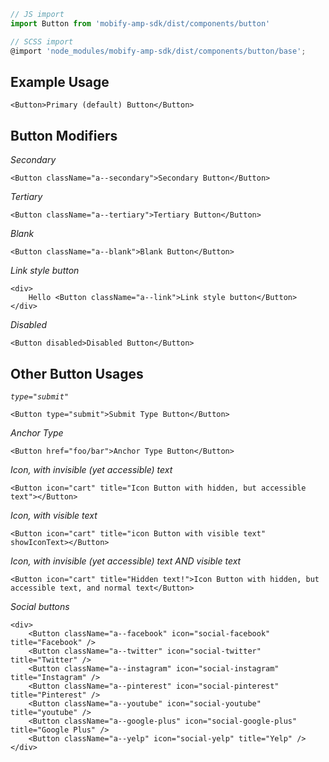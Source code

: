 ```js
// JS import
import Button from 'mobify-amp-sdk/dist/components/button'

// SCSS import
@import 'node_modules/mobify-amp-sdk/dist/components/button/base';
```


## Example Usage

    <Button>Primary (default) Button</Button>

## Button Modifiers

*Secondary*

    <Button className="a--secondary">Secondary Button</Button>

*Tertiary*

    <Button className="a--tertiary">Tertiary Button</Button>

*Blank*

    <Button className="a--blank">Blank Button</Button>

*Link style button*

    <div>
        Hello <Button className="a--link">Link style button</Button>
    </div>

*Disabled*

    <Button disabled>Disabled Button</Button>

## Other Button Usages

*`type="submit"`*

    <Button type="submit">Submit Type Button</Button>

*Anchor Type*

    <Button href="foo/bar">Anchor Type Button</Button>

*Icon, with invisible (yet accessible) text*

    <Button icon="cart" title="Icon Button with hidden, but accessible text"></Button>

*Icon, with visible text*

    <Button icon="cart" title="icon Button with visible text" showIconText></Button>

*Icon, with invisible (yet accessible) text AND visible text*

    <Button icon="cart" title="Hidden text!">Icon Button with hidden, but accessible text, and normal text</Button>

*Social buttons*

    <div>
        <Button className="a--facebook" icon="social-facebook" title="Facebook" />
        <Button className="a--twitter" icon="social-twitter" title="Twitter" />
        <Button className="a--instagram" icon="social-instagram" title="Instagram" />
        <Button className="a--pinterest" icon="social-pinterest" title="Pinterest" />
        <Button className="a--youtube" icon="social-youtube" title="youtube" />
        <Button className="a--google-plus" icon="social-google-plus" title="Google Plus" />
        <Button className="a--yelp" icon="social-yelp" title="Yelp" />
    </div>

